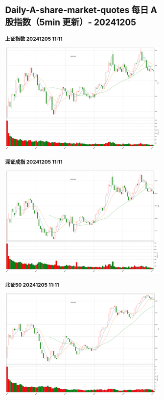 
# Daily-A-share-market-quotes 每日 A 股指数（5min 更新）- 20241205

### 上证指数 20241205 11:11
![](./fig/2024/12/20241205-sh000001.png)

### 深证成指 20241205 11:11
![](./fig/2024/12/20241205-sz399001.png)

### 北证50 20241205 11:11
![](./fig/2024/12/20241205-bj899050.png)
